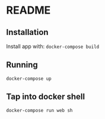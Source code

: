 # README

## Installation
Install app with:
`
docker-compose build
`

## Running
`
docker-compose up
`

## Tap into docker shell
`
docker-compose run web sh
`
